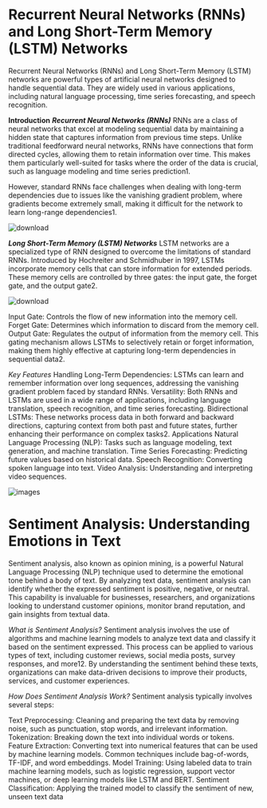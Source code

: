 # Recurrent Neural Networks (RNNs) and Long Short-Term Memory (LSTM) Networks
Recurrent Neural Networks (RNNs) and Long Short-Term Memory (LSTM) networks are powerful types of artificial neural networks designed to handle sequential data. They are widely used in various applications, including natural language processing, time series forecasting, and speech recognition.

**Introduction**
***Recurrent Neural Networks (RNNs)***
RNNs are a class of neural networks that excel at modeling sequential data by maintaining a hidden state that captures information from previous time steps. Unlike traditional feedforward neural networks, RNNs have connections that form directed cycles, allowing them to retain information over time. This makes them particularly well-suited for tasks where the order of the data is crucial, such as language modeling and time series prediction1.

However, standard RNNs face challenges when dealing with long-term dependencies due to issues like the vanishing gradient problem, where gradients become extremely small, making it difficult for the network to learn long-range dependencies1.

![download](https://github.com/Arash7662536/RNN-LSTM-tutorial/assets/129587820/e7a1e949-5352-4be9-85b4-d2de4f276f19)

***Long Short-Term Memory (LSTM) Networks***
LSTM networks are a specialized type of RNN designed to overcome the limitations of standard RNNs. Introduced by Hochreiter and Schmidhuber in 1997, LSTMs incorporate memory cells that can store information for extended periods. These memory cells are controlled by three gates: the input gate, the forget gate, and the output gate2.

![download](https://github.com/Arash7662536/RNN-LSTM-tutorial/assets/129587820/406934a1-e836-4dfb-801e-9d50a7202dad)

Input Gate: Controls the flow of new information into the memory cell.
Forget Gate: Determines which information to discard from the memory cell.
Output Gate: Regulates the output of information from the memory cell.
This gating mechanism allows LSTMs to selectively retain or forget information, making them highly effective at capturing long-term dependencies in sequential data2.

*Key Features*
Handling Long-Term Dependencies: LSTMs can learn and remember information over long sequences, addressing the vanishing gradient problem faced by standard RNNs.
Versatility: Both RNNs and LSTMs are used in a wide range of applications, including language translation, speech recognition, and time series forecasting.
Bidirectional LSTMs: These networks process data in both forward and backward directions, capturing context from both past and future states, further enhancing their performance on complex tasks2.
Applications
Natural Language Processing (NLP): Tasks such as language modeling, text generation, and machine translation.
Time Series Forecasting: Predicting future values based on historical data.
Speech Recognition: Converting spoken language into text.
Video Analysis: Understanding and interpreting video sequences.

![images](https://github.com/Arash7662536/RNN-LSTM-tutorial/assets/129587820/a4404f4f-babe-41dc-9533-bf6bd93e34ff)

# Sentiment Analysis: Understanding Emotions in Text
Sentiment analysis, also known as opinion mining, is a powerful Natural Language Processing (NLP) technique used to determine the emotional tone behind a body of text. By analyzing text data, sentiment analysis can identify whether the expressed sentiment is positive, negative, or neutral. This capability is invaluable for businesses, researchers, and organizations looking to understand customer opinions, monitor brand reputation, and gain insights from textual data.


*What is Sentiment Analysis?*
Sentiment analysis involves the use of algorithms and machine learning models to analyze text data and classify it based on the sentiment expressed. This process can be applied to various types of text, including customer reviews, social media posts, survey responses, and more12. By understanding the sentiment behind these texts, organizations can make data-driven decisions to improve their products, services, and customer experiences.

*How Does Sentiment Analysis Work?*
Sentiment analysis typically involves several steps:

Text Preprocessing: Cleaning and preparing the text data by removing noise, such as punctuation, stop words, and irrelevant information.
Tokenization: Breaking down the text into individual words or tokens.
Feature Extraction: Converting text into numerical features that can be used by machine learning models. Common techniques include bag-of-words, TF-IDF, and word embeddings.
Model Training: Using labeled data to train machine learning models, such as logistic regression, support vector machines, or deep learning models like LSTM and BERT.
Sentiment Classification: Applying the trained model to classify the sentiment of new, unseen text data

